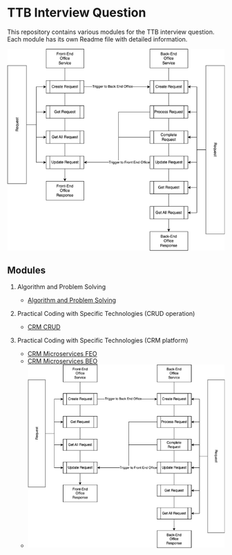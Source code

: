 # TTB Interview Question

This repository contains various modules for the TTB interview question. Each module has its own Readme file with detailed information.

![TTB Interview Question](https://github.com/Deathrow002/TTB-Interview-Question/blob/main/CRM%20platform.png)

## Modules

1. Algorithm and Problem Solving
   - [Algorithm and Problem Solving](./AlgorithmAndProblemSolving/Readme.md)
   
2. Practical Coding with Specific Technologies (CRUD operation)
   - [CRM CRUD](./CRM_CRUD/Readme.md)
   
3. Practical Coding with Specific Technologies (CRM platform)
   - [CRM Microservices FEO](./CRM_Microservices_FEO/Readme.md)
   - [CRM Microservices BEO](./CRM_Microservices_BEO/Readme.md)
   - ![CRM Platform Diagram](https://github.com/Deathrow002/TTB-Interview-Question/blob/main/CRM%20platform.png)
